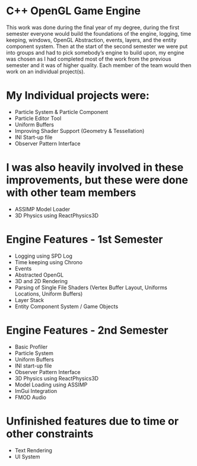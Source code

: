 # C++ OpenGL Game Engine
This work was done during the final year of my degree, during the first semester everyone would build the foundations of the engine, logging, time keeping, windows, OpenGL Abstraction, events, layers, and the entity component system. Then at the start of the second semester we were put into groups and had to pick somebody’s engine to build upon, my engine was chosen as I had completed most of the work from the previous semester and it was of higher quality. Each member of the team would then work on an individual project(s).

# My Individual projects were:
* Particle System & Particle Component
* Particle Editor Tool
* Uniform Buffers
* Improving Shader Support (Geometry & Tessellation)
* INI Start-up file
* Observer Pattern Interface

# I was also heavily involved in these improvements, but these were done with other team members
* ASSIMP Model Loader
* 3D Physics using ReactPhysics3D
# Engine Features - 1st Semester
* Logging using SPD Log
* Time keeping using Chrono
* Events
* Abstracted OpenGL
* 3D and 2D Rendering
* Parsing of Single File Shaders (Vertex Buffer Layout, Uniforms Locations, Uniform Buffers)
* Layer Stack
* Entity Component System / Game Objects

# Engine Features - 2nd Semester
* Basic Profiler
* Particle System
* Uniform Buffers
* INI start-up file
* Observer Pattern Interface
* 3D Physics using ReactPhysics3D
* Model Loading using ASSIMP
* ImGui Integration
* FMOD Audio

# Unfinished features due to time or other constraints
* Text Rendering
* UI System
